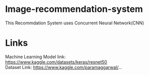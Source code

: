 # Image-recommendation-system
This Recommdation System uses Concurrent Neural Network(CNN)

# Links 
Machine Learning Model link: https://www.kaggle.com/datasets/keras/resnet50 <br/>
Dataset Link: https://www.kaggle.com/paramaggarwal/...
